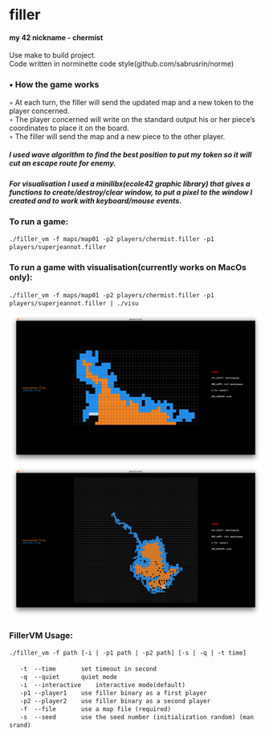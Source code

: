 # filler
#### my 42 nickname - chermist
Use make to build project.  
Code written in norminette code style(github.com/sabrusrin/norme)

### • How the game works  
  ◦ At each turn, the filler will send the updated map and a new token to the player concerned.  
  ◦ The player concerned will write on the standard output his or her piece’s coordinates to place it on the board.  
  ◦ The filler will send the map and a new piece to the other player.
  
##### I used wave algorithm to find the best position to put my token so it will cut an escape route for enemy.  
##### For visualisation I used a minilibx(ecole42 graphic library) that gives a functions to create/destroy/clear window, to put a pixel to the window I created and to work with keyboard/mouse events.

### To run a game:
```
./filler_vm -f maps/map01 -p2 players/chermist.filler -p1 players/superjeannot.filler
```
### To run a game with visualisation(currently works on MacOs only):
```
./filler_vm -f maps/map01 -p2 players/chermist.filler -p1 players/superjeannot.filler | ./visu
```
![map01](https://raw.githubusercontent.com/sabrusrin/filler/master/images/map01.png)
![map02](https://raw.githubusercontent.com/sabrusrin/filler/master/images/map02.png)

### FillerVM Usage:  
```
./filler_vm -f path [-i | -p1 path | -p2 path] [-s | -q | -t time]  

   -t  --time		set timeout in second  
   -q  --quiet		quiet mode  
   -i  --interactive	interactive mode(default)  
   -p1 --player1	use filler binary as a first player  
   -p2 --player2	use filler binary as a second player  
   -f  --file		use a map file (required)  
   -s  --seed		use the seed number (initialization random) (man srand)  
```
